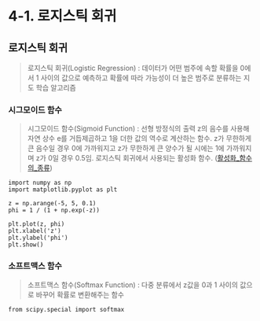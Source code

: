 # 4-1. 로지스틱 회귀

## 로지스틱 회귀

>로지스틱 회귀(Logistic Regression) : 데이터가 어떤 범주에 속할 확률을 0에서 1 사이의 값으로 예측하고 확률에 따라 가능성이 더 높은 범주로 분류하는 지도 학습 알고리즘

### 시그모이드 함수

>시그모이드 함수(Sigmoid Function) : 선형 방정식의 출력 z의 음수를 사용해 자연 상수 e를 거듭제곱하고 1을 더한 값의 역수로 계산하는 함수. z가 무한하게 큰 음수일 경우 0에 가까워지고 z가 무한하게 큰 양수가 될 시에는 1에 가까워지며 z가 0일 경우 0.5임. 로지스틱 회귀에서 사용되는 활성화 함수. ([활성화_함수의_종류](https://blog.naver.com/PostView.nhn?isHttpsRedirect=true&blogId=handuelly&logNo=221824080339))

```
import numpy as np
import matplotlib.pyplot as plt

z = np.arange(-5, 5, 0.1)
phi = 1 / (1 + np.exp(-z))

plt.plot(z, phi)
plt.xlabel('z')
plt.ylabel('phi')
plt.show()
```

### 소프트맥스 함수

>소프트맥스 함수(Softmax Function) : 다중 분류에서 z값을 0과 1 사이의 값으로 바꾸어 확률로 변환해주는 함수

```
from scipy.special import softmax
```